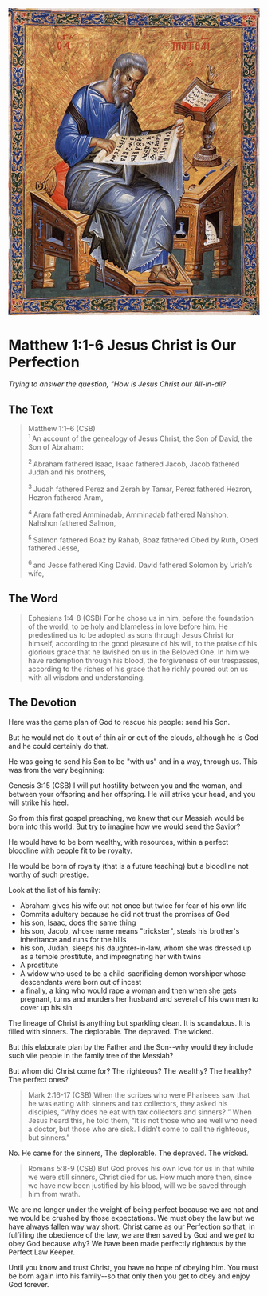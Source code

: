 <img class="intro-right" src="art-matthew.jpg">

# Matthew 1:1-6 Jesus Christ is Our Perfection

*Trying to answer the question, "How is Jesus Christ our All-in-all?*

## The Text

>Matthew 1:1–6 (CSB)  
><sup> 1 </sup> An account of the genealogy of Jesus Christ, the Son of David, the Son of Abraham:
>
><sup> 2 </sup> Abraham fathered Isaac, Isaac fathered Jacob, Jacob fathered Judah and his brothers,
>
><sup> 3 </sup> Judah fathered Perez and Zerah by Tamar, Perez fathered Hezron, Hezron fathered Aram,
>
><sup> 4 </sup> Aram fathered Amminadab, Amminadab fathered Nahshon, Nahshon fathered Salmon,
>
><sup> 5 </sup> Salmon fathered Boaz by Rahab, Boaz fathered Obed by Ruth, Obed fathered Jesse,
>
><sup> 6 </sup> and Jesse fathered King David. David fathered Solomon by Uriah’s wife,

## The Word

>Ephesians 1:4-8 (CSB) For he chose us in him, before the foundation of the world, to be holy and blameless in love before him. He predestined us to be adopted as sons through Jesus Christ for himself, according to the good pleasure of his will, to the praise of his glorious grace that he lavished on us in the Beloved One. In him we have redemption through his blood, the forgiveness of our trespasses, according to the riches of his grace that he richly poured out on us with all wisdom and understanding.

## The Devotion

Here was the game plan of God to rescue his people: send his Son.

But he would not do it out of thin air or out of the clouds, although he is God and he could certainly do that.

He was going to send his Son to be "with us" and in a way, through us. This was from the very beginning:

<div class="psalm">
Genesis 3:15 (CSB) I will put hostility between you and the woman,
and between your offspring and her offspring.
He will strike your head,
and you will strike his heel.
</div>

So from this first gospel preaching, we knew that our Messiah would be born into this world. But try to imagine how we would send the Savior?

He would have to be born wealthy, with resources, within a perfect bloodline with people fit to be royalty.

He would be born of royalty (that is a future teaching) but a bloodline not worthy of such prestige.

Look at the list of his family:

- Abraham gives his wife out not once but twice for fear of his own life
- Commits adultery because he did not trust the promises of God
- his son, Isaac, does the same thing
- his son, Jacob, whose name means "trickster", steals his brother's inheritance and runs for the hills
- his son, Judah, sleeps his daughter-in-law, whom she was dressed up as a temple prostitute, and impregnating her with twins
- A prostitute
- A widow who used to be a child-sacrificing demon worshiper whose descendants were born out of incest
- a finally, a king who would rape a woman and then when she gets pregnant, turns and murders her husband and several of his own men to cover up his sin

The lineage of Christ is anything but sparkling clean. It is scandalous. It is filled with sinners. The deplorable. The depraved. The wicked.

But this elaborate plan by the Father and the Son--why would they include such vile people in the family tree of the Messiah?

But whom did Christ come for? The righteous? The wealthy? The healthy? The perfect ones?

>Mark 2:16-17 (CSB) When the scribes who were Pharisees saw that he was eating with sinners and tax collectors, they asked his disciples, “Why does he eat with tax collectors and sinners? ” When Jesus heard this, he told them, “It is not those who are well who need a doctor, but those who are sick. I didn’t come to call the righteous, but sinners.”

No. He came for the sinners, The deplorable. The depraved. The wicked.

>Romans 5:8-9 (CSB) But God proves his own love for us in that while we were still sinners, Christ died for us. How much more then, since we have now been justified by his blood, will we be saved through him from wrath.

We are no longer under the weight of being perfect because we are not and we would be crushed by those expectations. We must obey the law but we have always fallen way way short. Christ came as our Perfection so that, in fulfilling the obedience of the law, we are then saved by God and we *get* to obey God because why? We have been made perfectly righteous by the Perfect Law Keeper.

Until you know and trust Christ, you have no hope of obeying him. You must be born again into his family--so that only then you get to obey and enjoy God forever.
